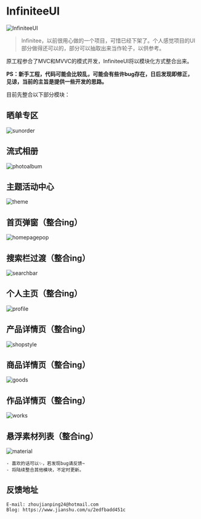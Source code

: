 # InfiniteeUI

![InfiniteeUI](https://github.com/Rogue24/InfiniteeUI/raw/master/Example/InfiniteeUI/InfiniteeUI/Main/Resources/images/infiniteeUiLogo.png)

> Infinitee，以前很用心做的一个项目，可惜已经下架了。个人感觉项目的UI部分做得还可以的，部分可以抽取出来当作轮子，以供参考。

原工程参合了MVC和MVVC的模式开发，InfiniteeUI将以模块化方式整合出来。

**PS：新手工程，代码可能会比较乱，可能会有些许bug存在，日后发现即修正，见谅，当前的主旨是提供一些开发的思路。**

目前先整合以下部分模块：

## 晒单专区
![sunorder](https://github.com/Rogue24/JPCover/raw/master/InfiniteeUI/sunorder.gif)

## 流式相册
![photoalbum](https://github.com/Rogue24/JPCover/raw/master/InfiniteeUI/photoalbum.gif)

## 主题活动中心
![theme](https://github.com/Rogue24/JPCover/raw/master/InfiniteeUI/theme.gif)

## 首页弹窗（整合ing）
![homepagepop](https://github.com/Rogue24/JPCover/raw/master/InfiniteeUI/homepagepop.gif)

## 搜索栏过渡（整合ing）
![searchbar](https://github.com/Rogue24/JPCover/raw/master/InfiniteeUI/searchbar.gif)

## 个人主页（整合ing）
![profile](https://github.com/Rogue24/JPCover/raw/master/InfiniteeUI/profile.gif)

## 产品详情页（整合ing）
![shopstyle](https://github.com/Rogue24/JPCover/raw/master/InfiniteeUI/shopstyle.gif)

## 商品详情页（整合ing）
![goods](https://github.com/Rogue24/JPCover/raw/master/InfiniteeUI/goods.gif)

## 作品详情页（整合ing）
![works](https://github.com/Rogue24/JPCover/raw/master/InfiniteeUI/works.gif)

## 悬浮素材列表（整合ing）
![material](https://github.com/Rogue24/JPCover/raw/master/InfiniteeUI/material.gif)

    - 喜欢的话可以✨，若发现bug请反馈~
    - 将陆续整合其他模块，不定时更新。

## 反馈地址

    E-mail: zhoujianping24@hotmail.com
    Blog: https://www.jianshu.com/u/2edfbadd451c
